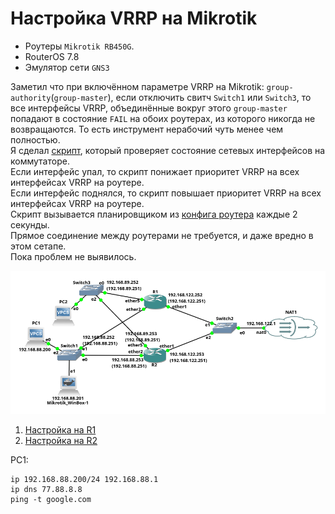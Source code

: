 # Настройка VRRP на Mikrotik
- Роутеры `Mikrotik RB450G`.
- RouterOS 7.8
- Эмулятор сети `GNS3`  

Заметил что при включённом параметре VRRP на Mikrotik: `group-authority`(`group-master`),
если отключить свитч `Switch1` или `Switch3`, то все интерфейсы VRRP, объединённые вокруг этого 
`group-master` попадают в состояние `FAIL` на обоих роутерах, из которого никогда не возвращаются.
То есть инструмент нерабочий чуть менее чем полностью.  
Я сделал [скрипт](checkLinkDown.rsc), который проверяет состояние сетевых интерфейсов на коммутаторе.  
Если интерфейс упал, то скрипт понижает приоритет VRRP на всех интерфейсах VRRP на роутере.  
Если интерфейс поднялся, то скрипт повышает приоритет VRRP на всех интерфейсах VRRP на роутере.  
Скрипт вызывается планировщиком из [конфига роутера](config-vrrp.rsc) каждые 2 секунды.  
Прямое соединение между роутерами не требуется, и даже вредно в этом сетапе.  
Пока проблем не выявилось.

![Схема сети](net1.png)  

1. [Настройка на R1](VRRP-R1.rsc)
2. [Настройка на R2](VRRP-R2.rsc)  

PC1:
```shell
ip 192.168.88.200/24 192.168.88.1
ip dns 77.88.8.8
ping -t google.com
```